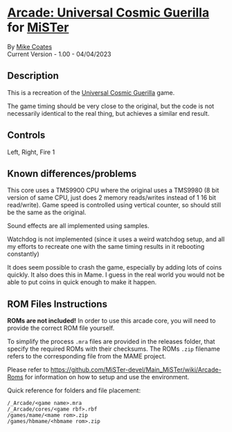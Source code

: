 # [Arcade: Universal Cosmic Guerilla](https://www.arcade-museum.com/game_detail.php?game_id=7402) for [MiSTer](https://github.com/MiSTer-devel/Main_MiSTer/wiki)

By [Mike Coates](https://github.com/macrofpga)  
Current Version - 1.00 - 04/04/2023

## Description

This is a recreation of the [Universal Cosmic Guerilla](https://www.arcade-museum.com/manuf_detail.php?manuf_id=1703&orig_game_id=7402) game.

The game timing should be very close to the original, but the code is not necessarily identical to the real thing, but achieves a similar end result.

## Controls

Left, Right, Fire 1

## Known differences/problems

This core uses a TMS9900 CPU where the original uses a TMS9980 (8 bit version of same CPU, just does 2 memory reads/writes instead of 1 16 bit read/write). Game speed is controlled using vertical counter, so should still be the same as the original.

Sound effects are all implemented using samples.

Watchdog is not implemented (since it uses a weird watchdog setup, and all my efforts to recreate one with the same timing results in it rebooting constantly)

It does seem possible to crash the game, especially by adding lots of coins quickly. It also does this in Mame. I guess in the real world you would not be able to put coins in quick enough to make it happen.

## ROM Files Instructions

**ROMs are not included!** In order to use this arcade core, you will need to provide the correct ROM file yourself.

To simplify the process `.mra` files are provided in the releases folder, that specify the required ROMs with their checksums. The ROMs `.zip` filename refers to the corresponding file from the MAME project.

Please refer to https://github.com/MiSTer-devel/Main_MiSTer/wiki/Arcade-Roms for information on how to setup and use the environment.

Quick reference for folders and file placement:

```
/_Arcade/<game name>.mra
/_Arcade/cores/<game rbf>.rbf
/games/mame/<mame rom>.zip
/games/hbmame/<hbmame rom>.zip
```
